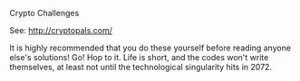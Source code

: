 Crypto Challenges

See: http://cryptopals.com/

It is highly recommended that you do these yourself before reading anyone
else's solutions! Go! Hop to it. Life is short, and the codes won't write
themselves, at least not until the technological singularity hits in 2072.
